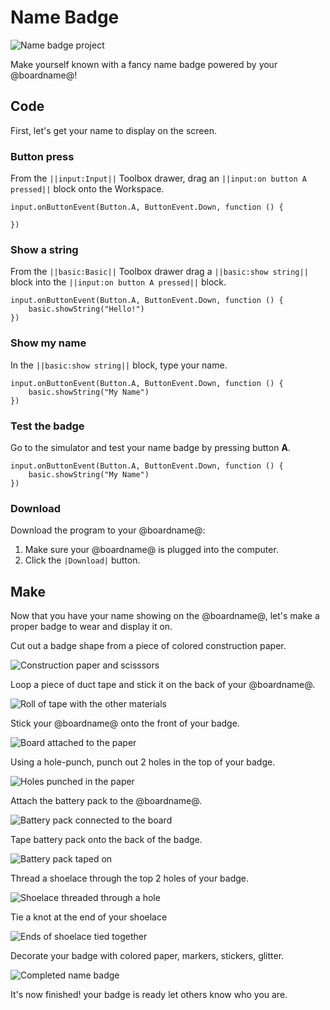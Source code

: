 # Name Badge

![Name badge project](/static/mb/projects/name-badge/header.png)

Make yourself known with a fancy name badge powered by your @boardname@!

## Code

First, let's get your name to display on the screen.

### Button press 

From the ``||input:Input||`` Toolbox drawer, drag an ``||input:on button A pressed||`` block onto the Workspace.

```blocks
input.onButtonEvent(Button.A, ButtonEvent.Down, function () {

})
```

### Show a string

From the ``||basic:Basic||`` Toolbox drawer drag a ``||basic:show string||`` block into the ``||input:on button A pressed||`` block.

```blocks
input.onButtonEvent(Button.A, ButtonEvent.Down, function () {
    basic.showString("Hello!")
})
```

### Show my name

In the ``||basic:show string||`` block, type your name.

```blocks
input.onButtonEvent(Button.A, ButtonEvent.Down, function () {
    basic.showString("My Name")
})
```

### Test the badge

Go to the simulator and test your name badge by pressing button **A**.

```sim
input.onButtonEvent(Button.A, ButtonEvent.Down, function () {
    basic.showString("My Name")
})
```

### Download

Download the program to your @boardname@:

1. Make sure your @boardname@ is plugged into the computer.
2. Click the `|Download|` button.

## Make

Now that you have your name showing on the @boardname@, let's make a proper badge to  wear and display it on.

Cut out a badge shape from a piece of colored construction paper.

![Construction paper and scisssors](/static/mb/projects/name-badge/picture1.png)

Loop a piece of duct tape and stick it on the back of your @boardname@.

![Roll of tape with the other materials](/static/mb/projects/name-badge/picture2.png)

Stick your @boardname@ onto the front of your badge.

![Board attached to the paper](/static/mb/projects/name-badge/picture3.png)

Using a hole-punch, punch out 2 holes in the top of your badge.

![Holes punched in the paper](/static/mb/projects/name-badge/picture4.png)

Attach the battery pack to the @boardname@.

![Battery pack connected to the board](/static/mb/projects/name-badge/picture5.png)

Tape battery pack onto the back of the badge.

![Battery pack taped on](/static/mb/projects/name-badge/picture6.png)

Thread a shoelace through the top 2 holes of your badge.

![Shoelace threaded through a hole](/static/mb/projects/name-badge/picture7.png)

Tie a knot at the end of your shoelace

![Ends of shoelace tied together](/static/mb/projects/name-badge/picture8.png)

Decorate your badge with colored paper, markers, stickers, glitter.

![Completed name badge](/static/mb/projects/name-badge/picture9.png)

It's now finished! your badge is ready let others know who you are.